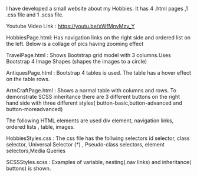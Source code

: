 I have developed a small website about my Hobbies. It has 4 .html pages ,1 .css file and 1 .scss file.

Youtube Video Link :
https://youtu.be/xWfMnvMzv_Y

HobbiesPage.html:  Has navigation links on the right side  and ordered list on the left. Below is a collage of pics having zooming effect 

TravelPage.html : Shows Bootstrap grid model with 3 columns.Uses Bootstrap 4 Image Shapes (shapes the images to a circle) 

AntiquesPage.html : Bootstrap 4 tables is used. The table has a hover effect on the table rows.

ArtnCraftPage.html : Shows a normal table with columns and rows. To demonstrate SCSS inheritance there are 3 different buttons on the right hand side with three different styles( button-basic,button-advanced and button-moreadvanced)

The following HTML elements are used div element, navigation links, ordered lists , table, images.

HobbiesStyles.css : The css file has the follwing selectors id selector, class selector, Universal Selector (*) , Pseudo-class selectors, element selectors,Media Queries 

SCSSStyles.scss : Examples of variable, nesting(.nav links) and inheritance( buttons) is shown.




